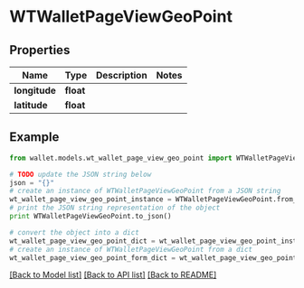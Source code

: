 # WTWalletPageViewGeoPoint


## Properties

Name | Type | Description | Notes
------------ | ------------- | ------------- | -------------
**longitude** | **float** |  | 
**latitude** | **float** |  | 

## Example

```python
from wallet.models.wt_wallet_page_view_geo_point import WTWalletPageViewGeoPoint

# TODO update the JSON string below
json = "{}"
# create an instance of WTWalletPageViewGeoPoint from a JSON string
wt_wallet_page_view_geo_point_instance = WTWalletPageViewGeoPoint.from_json(json)
# print the JSON string representation of the object
print WTWalletPageViewGeoPoint.to_json()

# convert the object into a dict
wt_wallet_page_view_geo_point_dict = wt_wallet_page_view_geo_point_instance.to_dict()
# create an instance of WTWalletPageViewGeoPoint from a dict
wt_wallet_page_view_geo_point_form_dict = wt_wallet_page_view_geo_point.from_dict(wt_wallet_page_view_geo_point_dict)
```
[[Back to Model list]](../README.md#documentation-for-models) [[Back to API list]](../README.md#documentation-for-api-endpoints) [[Back to README]](../README.md)



